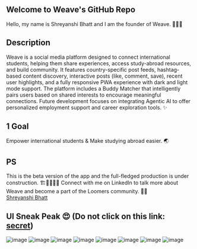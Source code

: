 ## Welcome to Weave's GitHub Repo
Hello, my name is Shreyanshi Bhatt and I am the founder of Weave. 🙋🏻‍♀️ 

## Description
Weave is a social media platform designed to connect international students, helping them share experiences, access study-abroad resources, and build community. It features country-specific post feeds, hashtag-based content discovery, interactive posts (like, comment, save), recent user highlights, and a fully responsive PWA experience with dark and light mode support. The platform includes a Buddy Matcher that intelligently pairs users based on shared interests to encourage meaningful connections. Future development focuses on integrating Agentic AI to offer personalized employment support and career exploration tools. ✨

## 1 Goal 
Empower international students & Make studying abroad easier. 🌏

## PS
This is the beta version of the app and the full-fledged production is under construction. 🏗🚧👷🏻‍♀️ Connect with me on LinkedIn to talk more about Weave and become a part of the Loomers community. 🧵💙  
[Shreyanshi Bhatt](https://www.linkedin.com/in/shreyanshi-bhatt-3bab3324b/)

## UI Sneak Peak 😍 (Do not click on this link: [secret](https://weaveit.vercel.app/sign-in))

![image](https://github.com/user-attachments/assets/74052e2a-d6ea-4d72-b11a-347365102e92)
![image](https://github.com/user-attachments/assets/b9f33d60-d747-47bd-9996-0a202883da93)
![image](https://github.com/user-attachments/assets/b44e1c33-5c38-402e-bddb-2066268fa556)
![image](https://github.com/user-attachments/assets/19b3ed28-695f-41da-bc24-a383993a470a)
![image](https://github.com/user-attachments/assets/231b6f7c-4bec-4741-95e2-0a5d1977d936)
![image](https://github.com/user-attachments/assets/e6aa418f-0b5d-4620-afea-f2c72eefb5b4)
![image](https://github.com/user-attachments/assets/35c3a30c-9fc0-47b0-8591-9fdb44b8cbec)
![image](https://github.com/user-attachments/assets/f3a35961-30d1-4655-8fda-7ff73237fd6e)


